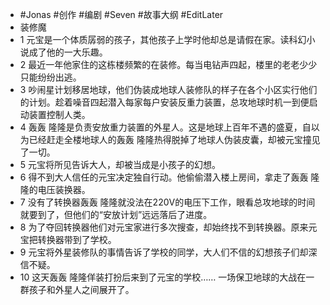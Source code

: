 - #Jonas #创作 #编剧 #Seven #故事大纲 #EditLater
- 装修魔
- 1 元宝是一个体质孱弱的孩子，其他孩子上学时他却总是请假在家。读科幻小说成了他的一大乐趣。
- 2 最近一年他家住的这栋楼频繁的在装修。每当电钻声四起，楼里的老老少少只能纷纷出逃。
- 3 吵闹星计划移居地球，他们伪装成地球人装修队的样子在各个小区实行他们的计划。趁着噪音四起潜入每家每户安装反重力装置，总攻地球时机一到便启动装置控制人类。
- 4 轰轰 隆隆是负责安放重力装置的外星人。这是地球上百年不遇的盛夏，自以为已经赶走全楼地球人的轰轰 隆隆热得脱掉了地球人伪装皮囊，却被元宝撞见了一切。
- 5 元宝将所见告诉大人，却被当成是小孩子的幻想。
- 6 得不到大人信任的元宝决定独自行动。他偷偷潜入楼上房间，拿走了轰轰 隆隆的电压装换器。
- 7 没有了转换器轰轰 隆隆就没法在220V的电压下工作，眼看总攻地球的时间就要到了，但他们的“安放计划”远远落后了进度。
- 8 为了夺回转换器他们对元宝家进行多次搜查，却始终找不到转换器。原来元宝把转换器带到了学校。
- 9 元宝将外星装修队的事情告诉了学校的同学，大人们不信的幻想孩子们却深信不疑。
- 10 这天轰轰 隆隆佯装打扮后来到了元宝的学校…… 一场保卫地球的大战在一群孩子和外星人之间展开了。
